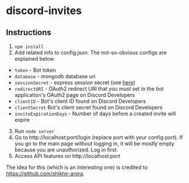 # discord-invites

## Instructions

1. `npm install`
2. Add related info to config.json. The not-so-obvious configs are explained below
  * `token` - Bot token
  * `database` - mongodb database uri
  * `sessionSecret` - express session secret (see [here](https://stackoverflow.com/questions/5343131/what-is-the-sessions-secret-option))
  * `redirectURI` - OAuth2 redirect URI that you must set in the bot application's OAuth2 page on Discord Developers
  * `clientID` - Bot's client ID found on Discord Developers
  * `clientSecret` Bot's client secret found on Discord Developers
  * `inviteExpirationDays` - Number of days before a created invite will expire
3. Run `node server`
4. Go to http://localhost:port/login (replace port with your config port). If you go to the main page without logging in, it will be mostly empty because you are unauthorized. Log in first.
5. Access API features on http://localhost:port


The idea for this (which is an interesting one) is credited to https://github.com/shikhir-arora.
